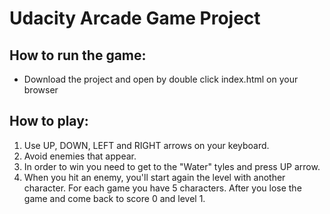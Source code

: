 # Udacity Arcade Game Project

## How to run the game:

 - Download the project and open by double click index.html on your browser

## How to play:

1. Use UP, DOWN, LEFT and RIGHT arrows on your keyboard.
2. Avoid enemies that appear.
3. In order to win you need to get to the "Water" tyles and press UP arrow.
4. When you hit an enemy, you'll start again the level with another character. For each game you have 5 characters. After you lose the game and come back to score 0 and level 1.
